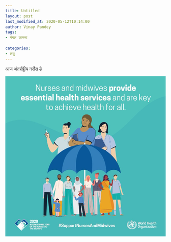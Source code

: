 ```yaml
---
title: Untitled
layout: post
last_modified_at: 2020-05-12T10:14:00
author: Vinay Pandey
tags:
- मंगल कामना

categories:
- लघु
---
```

आज अंतर्राष्ट्रीय नर्सेस डे


![IMG-20200512-WA0005.jpg](/images/IMG-20200512-WA0005.jpg)

